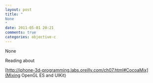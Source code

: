 ```yaml
---
layout: post
title: "
None
"
date: 2011-05-01 20:21
comments: true
categories: objective-c
---
```


None


Reading about 

[http://iphone-3d-programming.labs.oreilly.com/ch07.html#CocoaMix](Mixing OpenGL ES and UIKit)

